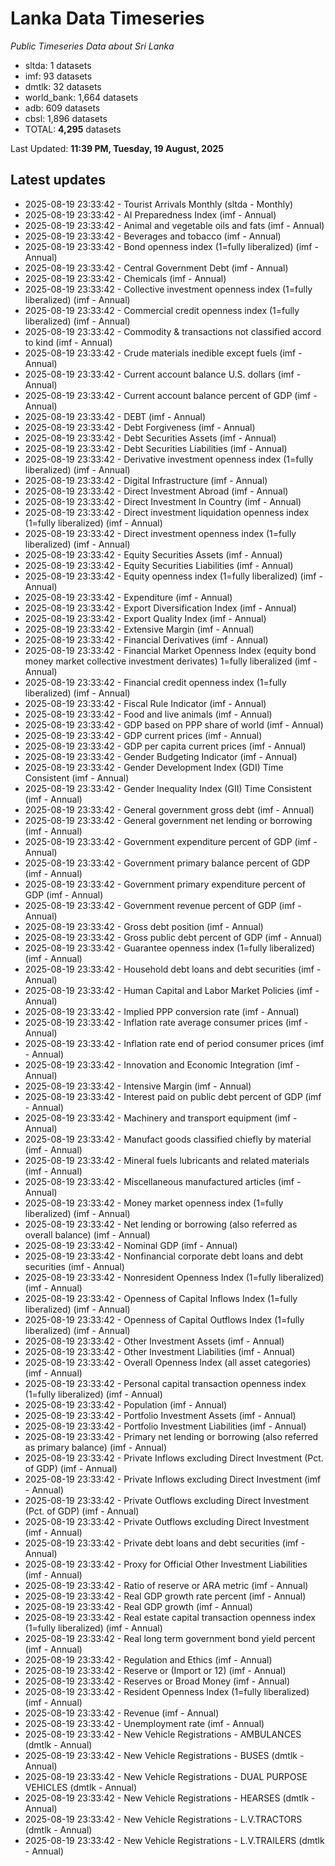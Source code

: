 # Lanka Data Timeseries
*Public Timeseries Data about Sri Lanka*

* sltda: 1 datasets
* imf: 93 datasets
* dmtlk: 32 datasets
* world_bank: 1,664 datasets
* adb: 609 datasets
* cbsl: 1,896 datasets
* TOTAL: **4,295** datasets

Last Updated: **11:39 PM, Tuesday, 19 August, 2025**

## Latest updates

* 2025-08-19 23:33:42 - Tourist Arrivals Monthly (sltda - Monthly)
* 2025-08-19 23:33:42 - AI Preparedness Index (imf - Annual)
* 2025-08-19 23:33:42 - Animal and vegetable oils and fats (imf - Annual)
* 2025-08-19 23:33:42 - Beverages and tobacco (imf - Annual)
* 2025-08-19 23:33:42 - Bond openness index (1=fully liberalized) (imf - Annual)
* 2025-08-19 23:33:42 - Central Government Debt (imf - Annual)
* 2025-08-19 23:33:42 - Chemicals (imf - Annual)
* 2025-08-19 23:33:42 - Collective investment openness index (1=fully liberalized) (imf - Annual)
* 2025-08-19 23:33:42 - Commercial credit openness index (1=fully liberalized) (imf - Annual)
* 2025-08-19 23:33:42 - Commodity & transactions not classified accord to kind (imf - Annual)
* 2025-08-19 23:33:42 - Crude materials inedible except fuels (imf - Annual)
* 2025-08-19 23:33:42 - Current account balance U.S. dollars (imf - Annual)
* 2025-08-19 23:33:42 - Current account balance percent of GDP (imf - Annual)
* 2025-08-19 23:33:42 - DEBT (imf - Annual)
* 2025-08-19 23:33:42 - Debt Forgiveness (imf - Annual)
* 2025-08-19 23:33:42 - Debt Securities Assets (imf - Annual)
* 2025-08-19 23:33:42 - Debt Securities Liabilities (imf - Annual)
* 2025-08-19 23:33:42 - Derivative investment openness index (1=fully liberalized) (imf - Annual)
* 2025-08-19 23:33:42 - Digital Infrastructure (imf - Annual)
* 2025-08-19 23:33:42 - Direct Investment Abroad (imf - Annual)
* 2025-08-19 23:33:42 - Direct Investment In Country (imf - Annual)
* 2025-08-19 23:33:42 - Direct investment liquidation openness index (1=fully liberalized) (imf - Annual)
* 2025-08-19 23:33:42 - Direct investment openness index (1=fully liberalized) (imf - Annual)
* 2025-08-19 23:33:42 - Equity Securities Assets (imf - Annual)
* 2025-08-19 23:33:42 - Equity Securities Liabilities (imf - Annual)
* 2025-08-19 23:33:42 - Equity openness index (1=fully liberalized) (imf - Annual)
* 2025-08-19 23:33:42 - Expenditure (imf - Annual)
* 2025-08-19 23:33:42 - Export Diversification Index (imf - Annual)
* 2025-08-19 23:33:42 - Export Quality Index (imf - Annual)
* 2025-08-19 23:33:42 - Extensive Margin (imf - Annual)
* 2025-08-19 23:33:42 - Financial Derivatives (imf - Annual)
* 2025-08-19 23:33:42 - Financial Market Openness Index (equity bond money market collective investment derivates) 1=fully liberalized (imf - Annual)
* 2025-08-19 23:33:42 - Financial credit openness index (1=fully liberalized) (imf - Annual)
* 2025-08-19 23:33:42 - Fiscal Rule Indicator (imf - Annual)
* 2025-08-19 23:33:42 - Food and live animals (imf - Annual)
* 2025-08-19 23:33:42 - GDP based on PPP share of world (imf - Annual)
* 2025-08-19 23:33:42 - GDP current prices (imf - Annual)
* 2025-08-19 23:33:42 - GDP per capita current prices (imf - Annual)
* 2025-08-19 23:33:42 - Gender Budgeting Indicator (imf - Annual)
* 2025-08-19 23:33:42 - Gender Development Index (GDI) Time Consistent (imf - Annual)
* 2025-08-19 23:33:42 - Gender Inequality Index (GII) Time Consistent (imf - Annual)
* 2025-08-19 23:33:42 - General government gross debt (imf - Annual)
* 2025-08-19 23:33:42 - General government net lending or borrowing (imf - Annual)
* 2025-08-19 23:33:42 - Government expenditure percent of GDP (imf - Annual)
* 2025-08-19 23:33:42 - Government primary balance percent of GDP (imf - Annual)
* 2025-08-19 23:33:42 - Government primary expenditure percent of GDP (imf - Annual)
* 2025-08-19 23:33:42 - Government revenue percent of GDP (imf - Annual)
* 2025-08-19 23:33:42 - Gross debt position (imf - Annual)
* 2025-08-19 23:33:42 - Gross public debt percent of GDP (imf - Annual)
* 2025-08-19 23:33:42 - Guarantee openness index (1=fully liberalized) (imf - Annual)
* 2025-08-19 23:33:42 - Household debt loans and debt securities (imf - Annual)
* 2025-08-19 23:33:42 - Human Capital and Labor Market Policies (imf - Annual)
* 2025-08-19 23:33:42 - Implied PPP conversion rate (imf - Annual)
* 2025-08-19 23:33:42 - Inflation rate average consumer prices (imf - Annual)
* 2025-08-19 23:33:42 - Inflation rate end of period consumer prices (imf - Annual)
* 2025-08-19 23:33:42 - Innovation and Economic Integration (imf - Annual)
* 2025-08-19 23:33:42 - Intensive Margin (imf - Annual)
* 2025-08-19 23:33:42 - Interest paid on public debt percent of GDP (imf - Annual)
* 2025-08-19 23:33:42 - Machinery and transport equipment (imf - Annual)
* 2025-08-19 23:33:42 - Manufact goods classified chiefly by material (imf - Annual)
* 2025-08-19 23:33:42 - Mineral fuels lubricants and related materials (imf - Annual)
* 2025-08-19 23:33:42 - Miscellaneous manufactured articles (imf - Annual)
* 2025-08-19 23:33:42 - Money market openness index (1=fully liberalized) (imf - Annual)
* 2025-08-19 23:33:42 - Net lending or borrowing (also referred as overall balance) (imf - Annual)
* 2025-08-19 23:33:42 - Nominal GDP (imf - Annual)
* 2025-08-19 23:33:42 - Nonfinancial corporate debt loans and debt securities (imf - Annual)
* 2025-08-19 23:33:42 - Nonresident Openness Index (1=fully liberalized) (imf - Annual)
* 2025-08-19 23:33:42 - Openness of Capital Inflows Index (1=fully liberalized) (imf - Annual)
* 2025-08-19 23:33:42 - Openness of Capital Outflows Index (1=fully liberalized) (imf - Annual)
* 2025-08-19 23:33:42 - Other Investment Assets (imf - Annual)
* 2025-08-19 23:33:42 - Other Investment Liabilities (imf - Annual)
* 2025-08-19 23:33:42 - Overall Openness Index (all asset categories) (imf - Annual)
* 2025-08-19 23:33:42 - Personal capital transaction openness index (1=fully liberalized) (imf - Annual)
* 2025-08-19 23:33:42 - Population (imf - Annual)
* 2025-08-19 23:33:42 - Portfolio Investment Assets (imf - Annual)
* 2025-08-19 23:33:42 - Portfolio Investment Liabilities (imf - Annual)
* 2025-08-19 23:33:42 - Primary net lending or borrowing (also referred as primary balance) (imf - Annual)
* 2025-08-19 23:33:42 - Private Inflows excluding Direct Investment (Pct. of GDP) (imf - Annual)
* 2025-08-19 23:33:42 - Private Inflows excluding Direct Investment (imf - Annual)
* 2025-08-19 23:33:42 - Private Outflows excluding Direct Investment (Pct. of GDP) (imf - Annual)
* 2025-08-19 23:33:42 - Private Outflows excluding Direct Investment (imf - Annual)
* 2025-08-19 23:33:42 - Private debt loans and debt securities (imf - Annual)
* 2025-08-19 23:33:42 - Proxy for Official Other Investment Liabilities (imf - Annual)
* 2025-08-19 23:33:42 - Ratio of reserve or ARA metric (imf - Annual)
* 2025-08-19 23:33:42 - Real GDP growth rate percent (imf - Annual)
* 2025-08-19 23:33:42 - Real GDP growth (imf - Annual)
* 2025-08-19 23:33:42 - Real estate capital transaction openness index (1=fully liberalized) (imf - Annual)
* 2025-08-19 23:33:42 - Real long term government bond yield percent (imf - Annual)
* 2025-08-19 23:33:42 - Regulation and Ethics (imf - Annual)
* 2025-08-19 23:33:42 - Reserve or (Import or 12) (imf - Annual)
* 2025-08-19 23:33:42 - Reserves or Broad Money (imf - Annual)
* 2025-08-19 23:33:42 - Resident Openness Index (1=fully liberalized) (imf - Annual)
* 2025-08-19 23:33:42 - Revenue (imf - Annual)
* 2025-08-19 23:33:42 - Unemployment rate (imf - Annual)
* 2025-08-19 23:33:42 - New Vehicle Registrations - AMBULANCES (dmtlk - Annual)
* 2025-08-19 23:33:42 - New Vehicle Registrations - BUSES (dmtlk - Annual)
* 2025-08-19 23:33:42 - New Vehicle Registrations - DUAL PURPOSE VEHICLES (dmtlk - Annual)
* 2025-08-19 23:33:42 - New Vehicle Registrations - HEARSES (dmtlk - Annual)
* 2025-08-19 23:33:42 - New Vehicle Registrations - L.V.TRACTORS (dmtlk - Annual)
* 2025-08-19 23:33:42 - New Vehicle Registrations - L.V.TRAILERS (dmtlk - Annual)